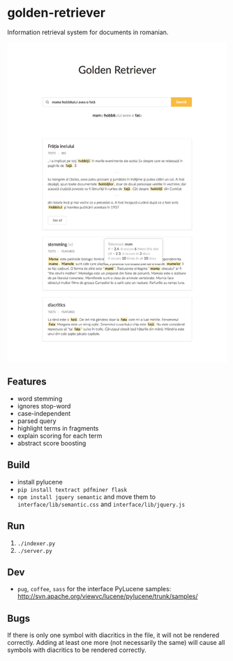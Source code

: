 # golden-retriever

Information retrieval system for documents in romanian.

![screenshot](screenshot.png)

## Features
  - word stemming
  - ignores stop-word
  - case-independent
  - parsed query
  - highlight terms in fragments
  - explain scoring for each term
  - abstract score boosting

## Build
- install pylucene
- `pip install textract pdfminer flask`
- `npm install jquery semantic` and move them to `interface/lib/semantic.css` and `interface/lib/jquery.js`

## Run
1. `./indexer.py`
2. `./server.py`

## Dev
- `pug`, `coffee`, `sass` for the interface
  PyLucene samples: http://svn.apache.org/viewvc/lucene/pylucene/trunk/samples/


## Bugs
If there is only one symbol with diacritics in the file, it will not be rendered correctly. Adding at least one more (not necessarily the same) will cause all symbols with diacritics to be rendered correctly.
